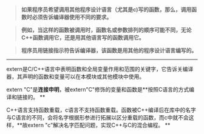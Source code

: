 >**如果程序员希望调用其他程序设计语言（尤其是c)写的函数，那么，调用函数时必须告诉编译器使用不同的要求。**

>**例如，当这样的函数被调用时，函数名或参数排列的顺序可能不同，无论C++函数调用它，还是用其他语言写的函数调用它。**

>**程序员用链接指示符告诉编译器，该函数是用其他的程序设计语言编写的。**

---
extern是C/C++语言中表明函数和全局变量作用和范围的关键字，它告诉关编译器，其声明的函数和变量可以在本模块或其他模块中使用。 


extern "C"是**连接申明**，被extern"C"修饰的变量和函数是**按照C语言的方式编译和链接的。 **

C++语言支持函数重载，c语言不支持函数重载。函数被C++编译后在库中的名字与C语言的不同，会将名字根据形参进行拓展以区分重载的函数，而c中就不会这样，**故extern "c"解决名字匹配问题，实现C++与C的混合编程。 **
